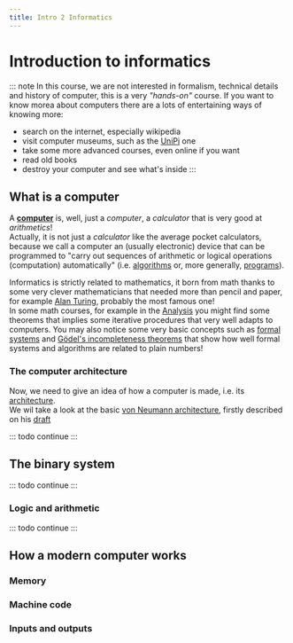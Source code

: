 ```yaml
---
title: Intro 2 Informatics
---
```


# Introduction to informatics

::: note
In this course, we are not interested in formalism, technical details and history of computer, this is a very *"hands-on"* course. If you want to know morea about computers there are a lots of entertaining ways of knowing more:
 - search on the internet, especially wikipedia
 - visit computer museums, such as the [UniPi](https://www.msc.sma.unipi.it/) one
 - take some more advanced courses, even online if you want
 - read old books
 - destroy your computer and see what's inside
:::

## What is a computer

A [**computer**](https://en.wikipedia.org/wiki/Computer) is, well, just a *computer*, a *calculator* that is very good at *arithmetics*!  
Actually, it is not just a *calculator* like the average pocket calculators, because we call a computer an (usually electronic) device that can be programmed to "carry out sequences of arithmetic or logical operations (computation) automatically" (i.e. [algorithms](https://en.wikipedia.org/wiki/Algorithm) or, more generally, [programs](https://en.wikipedia.org/wiki/Computer_program)). 

Informatics is strictly related to mathematics, it born from math thanks to some very clever mathematicians that needed more than pencil and paper, for example [Alan Turing](https://it.wikipedia.org/wiki/Alan_Turing), probably the most famous one!  
In some math courses, for example in the [Analysis](/study_plans/df.unipi/courses/analisi/) you might find some theorems that implies some iterative procedures that very well adapts to computers. You may also notice some very basic concepts such as [formal systems](https://en.wikipedia.org/wiki/Formal_system) and [Gödel's incompleteness theorems](https://en.wikipedia.org/wiki/G%C3%B6del%27s_incompleteness_theorems) that show how well formal systems and algorithms are related to plain numbers!

### The computer architecture

Now, we need to give an idea of how a computer is made, i.e. its [architecture](https://en.wikipedia.org/wiki/Computer_architecture).  
We wil take a look at the basic [von Neumann architecture](https://en.wikipedia.org/wiki/Von_Neumann_architecture), firstly described on his [draft](https://en.wikipedia.org/wiki/First_Draft_of_a_Report_on_the_EDVAC)

::: todo
continue
:::

## The binary system

::: todo
continue
:::

### Logic and arithmetic

::: todo
continue
:::

## How a modern computer works

### Memory

### Machine code

### Inputs and outputs

